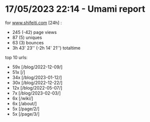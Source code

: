 # 17/05/2023 22:14 - Umami report
for www.shifeiti.com [24h] :

 - 245 (-42) page views
 - 87 (5) uniques
 - 63 (3) bounces
 - 3h 43' 23'' (-2h 14' 21'') totaltime


top 10 urls:
 - 59x [/blog/2022-12-09/]
 - 51x [/]
 - 34x [/blog/2023-01-12/]
 - 30x [/blog/2022-12-22/]
 - 12x [/blog/2022-05-07/]
 - 7x [/blog/2023-02-03/]
 - 6x [/wiki/]
 - 6x [/about/]
 - 5x [/page/2/]
 - 5x [/page/3/]


